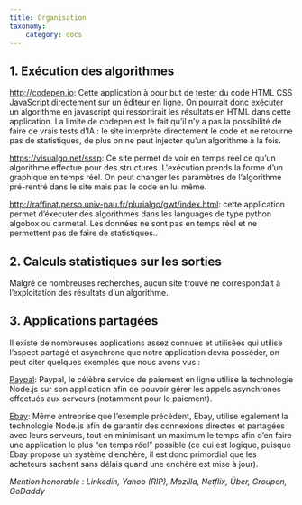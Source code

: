 ```yaml
---
title: Organisation
taxonomy:
    category: docs
---
```


## 1. Exécution des algorithmes
http://codepen.io: Cette application à pour but de tester du code HTML CSS JavaScript directement sur un éditeur en ligne. On pourrait donc exécuter un algorithme en javascript qui ressortirait les résultats en HTML dans cette application. La limite de codepen est le fait qu’il n’y a pas la possibilité de faire de vrais tests d’IA : le site interprète directement le code et ne retourne pas de statistiques, de plus on ne peut injecter qu’un algorithme à la fois.

https://visualgo.net/sssp: Ce site permet de voir en temps réel ce qu’un algorithme effectue pour des structures. L'exécution prends la forme d’un graphique en temps réel. On peut changer les paramètres de l’algorithme pré-rentré dans le site mais pas le code en lui même.  

http://raffinat.perso.univ-pau.fr/plurialgo/gwt/index.html: cette application permet d’éxecuter des algorithmes dans les languages de type python algobox ou carmetal. Les données ne sont pas en temps réel et ne permettent pas de faire de statistiques..

## 2. Calculs statistiques sur les sorties
Malgré de nombreuses recherches, aucun site trouvé ne correspondait à l’exploitation des résultats d’un algorithme.

## 3. Applications partagées 
Il existe de nombreuses applications assez connues et utilisées qui utilise l’aspect partagé et asynchrone que notre application devra posséder, on peut citer quelques exemples que nous avons vus :

[Paypal](https://www.paypal.com): Paypal, le célèbre service de paiement en ligne utilise la technologie Node.js sur son application afin de pouvoir gérer les appels asynchrones effectués aux serveurs (notamment pour le paiement).

[Ebay](https://www.ebay.com): Même entreprise que l’exemple précédent, Ebay, utilise également la technologie Node.js afin de garantir des connexions directes et partagées avec leurs serveurs, tout en minimisant un maximum le temps afin d’en faire une application le plus “en temps réel” possible (ce qui est logique, puisque Ebay propose un système d’enchère, il est donc primordial que les acheteurs sachent sans délais quand une enchère est mise à jour).

*Mention honorable : Linkedin, Yahoo (RIP), Mozilla, Netflix, Über, Groupon, GoDaddy*
